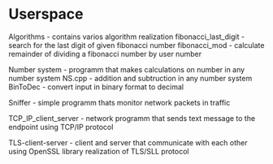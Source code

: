 Userspace
=========

Algorithms - contains varios algorithm realization
	fibonacci_last_digit - search for the last digit of given fibonacci number
	fibonacci_mod - calculate remainder of dividing a fibonacci number by user number

Number system - programm that makes calculations on number in any number system
	NS.cpp - addition and subtruction in any number system
	BinToDec - convert input in binary format to decimal
   
Sniffer - simple programm thats monitor network packets in traffic 

TCP_IP_client_server - network programm that sends text message to the endpoint using TCP/IP protocol

TLS-client-server - client and server that communicate with each other using OpenSSL library realization of TLS/SLL protocol  

